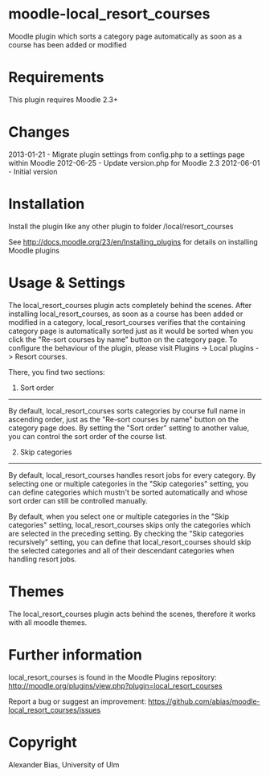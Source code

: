 moodle-local_resort_courses
===========================
Moodle plugin which sorts a category page automatically as soon as a course has been added or modified


Requirements
============
This plugin requires Moodle 2.3+


Changes
=======
2013-01-21 - Migrate plugin settings from config.php to a settings page within Moodle
2012-06-25 - Update version.php for Moodle 2.3
2012-06-01 - Initial version


Installation
============
Install the plugin like any other plugin to folder
/local/resort_courses

See http://docs.moodle.org/23/en/Installing_plugins for details on installing Moodle plugins


Usage & Settings
================
The local_resort_courses plugin acts completely behind the scenes. After installing local_resort_courses, as soon as a course has been added or modified in a category, local_resort_courses verifies that the containing category page is automatically sorted just as it would be sorted when you click the "Re-sort courses by name" button on the category page. 
To configure the behaviour of the plugin, please visit Plugins -> Local plugins -> Resort courses.

There, you find two sections:

1. Sort order
-------------
By default, local_resort_courses sorts categories by course full name in ascending order, just as the "Re-sort courses by name" button on the category page does. By setting the "Sort order" setting to another value, you can control the sort order of the course list.

2. Skip categories
------------------
By default, local_resort_courses handles resort jobs for every category. By selecting one or multiple categories in the "Skip categories" setting, you can define categories which mustn't be sorted automatically and whose sort order can still be controlled manually.

By default, when you select one or multiple categories in the "Skip categories" setting, local_resort_courses skips only the categories which are selected in the preceding setting. By checking the "Skip categories recursively" setting, you can define that local_resort_courses should skip the selected categories and all of their descendant categories when handling resort jobs.


Themes
======
The local_resort_courses plugin acts behind the scenes, therefore it works with all moodle themes.


Further information
===================
local_resort_courses is found in the Moodle Plugins repository: http://moodle.org/plugins/view.php?plugin=local_resort_courses

Report a bug or suggest an improvement: https://github.com/abias/moodle-local_resort_courses/issues


Copyright
=========
Alexander Bias, University of Ulm
